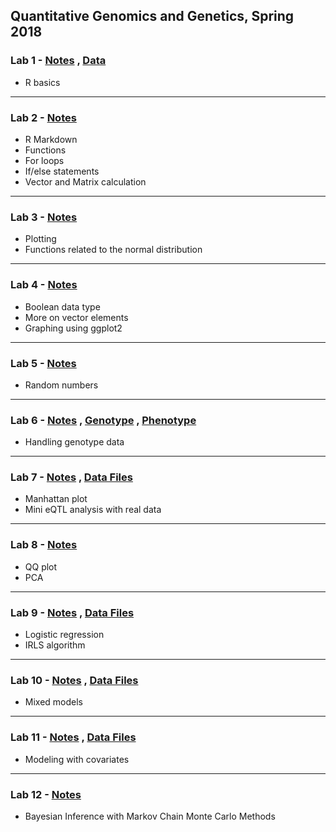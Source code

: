 Quantitative Genomics and Genetics, Spring 2018   
------------------------------------------

### Lab 1 - [Notes](Lab1/lab1.Rmd) , [Data](Lab1/lab1_data.csv)
* R basics

---

### Lab 2 - [Notes](Lab2/lab2.Rmd)
* R Markdown   
* Functions   
* For loops   
* If/else statements   
* Vector and Matrix calculation   

---

### Lab 3 - [Notes](Lab3/lab3.Rmd)
* Plotting
* Functions related to the normal distribution
---

### Lab 4 - [Notes](Lab4/lab4.Rmd)
* Boolean data type
* More on vector elements
* Graphing using ggplot2

---

### Lab 5 - [Notes](Lab5/lab5.Rmd)
* Random numbers

---

### Lab 6 - [Notes](Lab6/lab6.Rmd) , [Genotype](Lab6/genotype_data.csv) , [Phenotype](Lab6/phenotype_data.csv)
* Handling genotype data

---

### Lab 7 - [Notes](Lab7/lab7.Rmd) , [Data Files](Lab7)
* Manhattan plot
* Mini eQTL analysis with real data

---

### Lab 8 - [Notes](Lab8/lab8.Rmd) 
* QQ plot
* PCA

---

### Lab 9 - [Notes](Lab9/lab9.Rmd) , [Data Files](Lab9)
* Logistic regression
* IRLS algorithm

---

### Lab 10 - [Notes](Lab10/lab10.Rmd) , [Data Files](Lab10)
* Mixed models

---

### Lab 11 - [Notes](Lab11/lab11.Rmd) , [Data Files](Lab11)
* Modeling with covariates

---

### Lab 12 - [Notes](Lab12/lab12.Rmd)
* Bayesian Inference with Markov Chain Monte Carlo Methods

